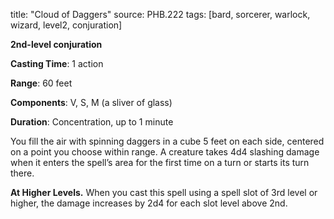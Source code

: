 title: "Cloud of Daggers"
source: PHB.222
tags: [bard, sorcerer, warlock, wizard, level2, conjuration]

**2nd-level conjuration**

**Casting Time**: 1 action

**Range**: 60 feet

**Components**: V, S, M (a sliver of glass)

**Duration**: Concentration, up to 1 minute

You fill the air with spinning daggers in a cube 5 feet on each side, centered on a point you choose within range. A creature takes 4d4 slashing damage when it enters the spell’s area for the first time on a turn or starts its turn there. 

**At Higher Levels.** When you cast this spell using a spell slot of 3rd level or higher, the damage increases by 2d4 for each slot level above 2nd. 
